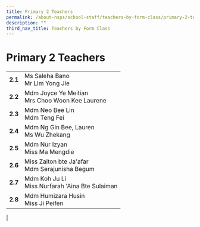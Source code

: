 ```yaml
---
title: Primary 2 Teachers
permalink: /about-nsps/school-staff/teachers-by-form-class/primary-2-teachers/
description: ""
third_nav_title: Teachers by Form Class
---
```

Primary 2 Teachers
==================

|  |  |
|---|---|
| **2.1** | Ms Saleha Bano<br>Mr Lim Yong Jie |
| **2.2** | Mdm Joyce Ye Meitian<br>Mrs Choo Woon Kee Laurene |
| **2.3** | Mdm Neo Bee Lin<br>Mdm Teng Fei |
| **2.4** | Mdm Ng Gin Bee, Lauren<br>Ms Wu Zhekang |
| **2.5** | Mdm Nur Izyan<br>Miss Ma Mengdie |
| **2.6** | Miss Zaiton bte Ja'afar<br>Mdm Serajunisha Begum |
| **2.7** | Mdm Koh Ju Li<br>Miss Nurfarah 'Aina Bte Sulaiman |
| **2.8** | Mdm Humizara Husin<br>Miss Ji Peifen |
|
